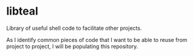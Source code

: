# libteal

Library of useful shell code to facilitate other projects.

As I identify common pieces of code that I want to be able to reuse from project to project, I will be
populating this repository.
